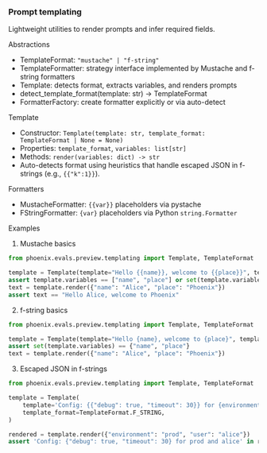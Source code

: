 ### Prompt templating

Lightweight utilities to render prompts and infer required fields.

Abstractions
- TemplateFormat: `"mustache" | "f-string"`
- TemplateFormatter: strategy interface implemented by Mustache and f-string formatters
- Template: detects format, extracts variables, and renders prompts
- detect_template_format(template: str) -> TemplateFormat
- FormatterFactory: create formatter explicitly or via auto-detect

Template
- Constructor: `Template(template: str, template_format: TemplateFormat | None = None)`
- Properties: `template_format`, `variables: list[str]`
- Methods: `render(variables: dict) -> str`
- Auto-detects format using heuristics that handle escaped JSON in f-strings (e.g., `{{"k":1}}`).

Formatters
- MustacheFormatter: `{{var}}` placeholders via pystache
- FStringFormatter: `{var}` placeholders via Python `string.Formatter`

Examples
1) Mustache basics
```python
from phoenix.evals.preview.templating import Template, TemplateFormat

template = Template(template="Hello {{name}}, welcome to {{place}}", template_format=TemplateFormat.MUSTACHE)
assert template.variables == ["name", "place"] or set(template.variables) == {"name", "place"}
text = template.render({"name": "Alice", "place": "Phoenix"})
assert text == "Hello Alice, welcome to Phoenix"
```

2) f-string basics
```python
from phoenix.evals.preview.templating import Template, TemplateFormat

template = Template(template="Hello {name}, welcome to {place}", template_format=TemplateFormat.F_STRING)
assert set(template.variables) == {"name", "place"}
text = template.render({"name": "Alice", "place": "Phoenix"})
```

3) Escaped JSON in f-strings
```python
from phoenix.evals.preview.templating import Template, TemplateFormat

template = Template(
    template='Config: {{"debug": true, "timeout": 30}} for {environment} and {user}',
    template_format=TemplateFormat.F_STRING,
)

rendered = template.render({"environment": "prod", "user": "alice"})
assert 'Config: {"debug": true, "timeout": 30} for prod and alice' in rendered
```

